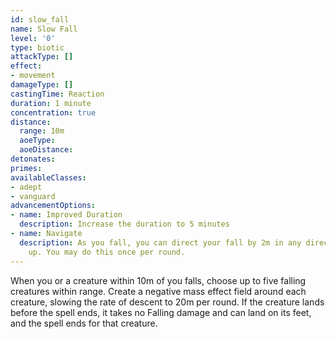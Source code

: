 ```yaml
---
id: slow_fall
name: Slow Fall
level: '0'
type: biotic
attackType: []
effect:
- movement
damageType: []
castingTime: Reaction
duration: 1 minute
concentration: true
distance:
  range: 10m
  aoeType: 
  aoeDistance: 
detonates: 
primes: 
availableClasses:
- adept
- vanguard
advancementOptions:
- name: Improved Duration
  description: Increase the duration to 5 minutes
- name: Navigate
  description: As you fall, you can direct your fall by 2m in any direction except
    up. You may do this once per round.
---
```

When you or a creature within 10m of you falls, choose up to five falling creatures within range. Create a negative mass
effect field around each creature, slowing the rate of descent to 20m per round. If the creature lands before the spell
ends, it takes no Falling damage and can land on its feet, and the spell ends for that creature.